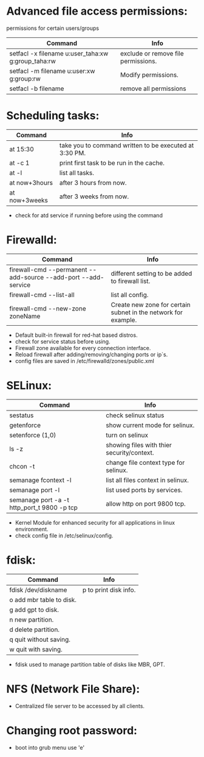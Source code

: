 # Advanced file access permissions:
permissions for certain users/groups

Command | Info
--------|-----
setfacl -x filename u:user_taha:xw g:group_taha:rw | exclude or remove file permissions.
setfacl -m filename u:user:xw g:group:rw | Modify permissions.
setfacl -b filename | remove all permissions

# Scheduling tasks:

Command | Info
--------|-----
at 15:30 | take you to command written to be executed at 3:30 PM.
at -c 1 | print first task to be run in the cache.
at -l | list all tasks.
at now+3hours | after 3 hours from now.
at now+3weeks | after 3 weeks from now.
* check for atd service if running before using the command

# Firewalld:

Command | Info
--------|-----
firewall-cmd --permanent --add-source --add-port --add-service | different setting to be added to firewall list.
firewall-cmd --list-all | list all config.
firewall-cmd --new-zone zoneName | Create new zone for certain subnet in the network for example.

* Default built-in firewall for red-hat based distros.
* check for service status before using.
* Firewall zone available for every connection interface.
* Reload firewall after adding/removing/changing ports or ip`s.
* config files are saved in /etc/firewalld/zones/public.xml


# SELinux:

Command | Info
--------|----
sestatus|check selinux status
getenforce | show current mode for selinux.
setenforce (1,0)|turn on selinux
ls -z | showing files with thier security/context.
chcon -t | change file context type for selinux.
semanage fcontext -l | list all files context in selinux.
semanage port -l | list used ports by services.
semanage port -a -t http_port_t 9800 -p tcp | allow http on port 9800 tcp.

* Kernel Module for enhanced security for all applications in linux environment.
* check config file in /etc/selinux/config.

# fdisk: 

Command | Info
--------|-----
fdisk /dev/diskname | p to print disk info. 
 | o add mbr table to disk.
 | g add gpt to disk.
 | n new partition.
 | d delete partition.
 | q quit without saving.
 | w quit with saving.

* fdisk used to manage partition table of disks like MBR, GPT.

# NFS (Network File Share):
* Centralized file server to be accessed by all clients.

# Changing root password: 
* boot into grub menu use 'e'
